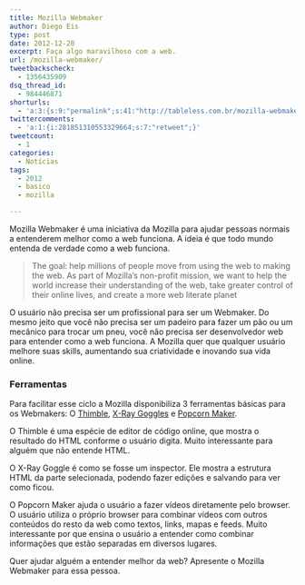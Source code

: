 ```yaml
---
title: Mozilla Webmaker
author: Diego Eis
type: post
date: 2012-12-20
excerpt: Faça algo maravilhoso com a web.
url: /mozilla-webmaker/
tweetbackscheck:
  - 1356435909
dsq_thread_id:
  - 984446871
shorturls:
  - 'a:3:{s:9:"permalink";s:41:"http://tableless.com.br/mozilla-webmaker/";s:7:"tinyurl";s:26:"http://tinyurl.com/c7e4pen";s:4:"isgd";s:19:"http://is.gd/2Bh4uy";}'
twittercomments:
  - 'a:1:{i:281851310553329664;s:7:"retweet";}'
tweetcount:
  - 1
categories:
  - Notícias
tags:
  - 2012
  - basico
  - mozilla

---
```

Mozilla Webmaker é uma iniciativa da Mozilla para ajudar pessoas normais a entenderem melhor como a web funciona. A ideia é que todo mundo entenda de verdade como a web funciona. 

> The goal: help millions of people move from using the web to making the web. As part of Mozilla’s non-profit mission, we want to help the world increase their understanding of the web, take greater control of their online lives, and create a more web literate planet

O usuário não precisa ser um profissional para ser um Webmaker. Do mesmo jeito que você não precisa ser um padeiro para fazer um pão ou um mecânico para trocar um pneu, você não precisa ser desenvolvedor web para entender como a web funciona. A Mozilla quer que qualquer usuário melhore suas skills, aumentando sua criatividade e inovando sua vida online.

### Ferramentas

Para facilitar esse ciclo a Mozilla disponibiliza 3 ferramentas básicas para os Webmakers: O [Thimble][1], [X-Ray Goggles][2] e [Popcorn Maker][3].

O Thimble é uma espécie de editor de código online, que mostra o resultado do HTML conforme o usuário digita. Muito interessante para alguém que não entende HTML.

O X-Ray Goggle é como se fosse um inspector. Ele mostra a estrutura HTML da parte selecionada, podendo fazer edições e salvando para ver como ficou.

O Popcorn Maker ajuda o usuário a fazer vídeos diretamente pelo browser. O usuário utiliza o próprio browser para combinar vídeos com outros conteúdos do resto da web como textos, links, mapas e feeds. Muito interessante por que ensina o usuário a entender como combinar informações que estão separadas em diversos lugares.

Quer ajudar alguém a entender melhor da web? Apresente o Mozilla Webmaker para essa pessoa.

 [1]: https://webmaker.org/en-US/tools/#thimble
 [2]: https://webmaker.org/en-US/tools/#x-ray-goggles
 [3]: https://webmaker.org/en-US/tools/#popcorn-maker